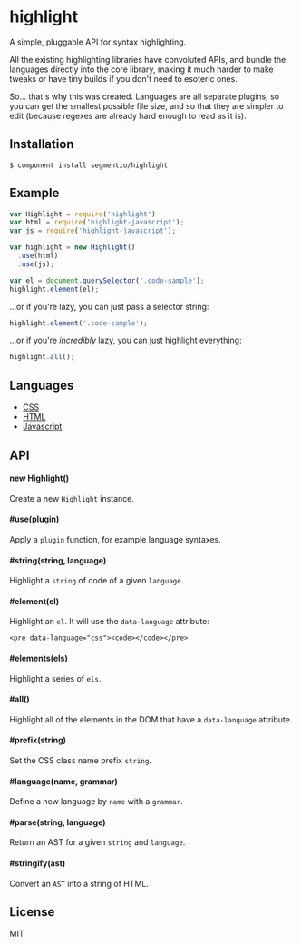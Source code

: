 
# highlight

  A simple, pluggable API for syntax highlighting.

  All the existing highlighting libraries have convoluted APIs, and bundle the languages directly into the core library, making it much harder to make tweaks or have tiny builds if you don't need to esoteric ones.

  So... that's why this was created. Languages are all separate plugins, so you can get the smallest possible file size, and so that they are simpler to edit (because regexes are already hard enough to read as it is).

## Installation

    $ component install segmentio/highlight

## Example

```js
var Highlight = require('highlight')
var html = require('highlight-javascript');
var js = require('highlight-javascript');

var highlight = new Highlight()
  .use(html)
  .use(js);

var el = document.querySelector('.code-sample');
highlight.element(el);
```

  ...or if you're lazy, you can just pass a selector string:

```js
highlight.element('.code-sample');
```

  ...or if you're _incredibly_ lazy, you can just highlight everything:

```js
highlight.all();
```

## Languages

- [CSS](https://github.com/segmentio/highlight-css)
- [HTML](https://github.com/segmentio/highlight-html)
- [Javascript](https://github.com/segmentio/highlight-javascript)

## API

#### new Highlight()

  Create a new `Highlight` instance.

#### #use(plugin)

  Apply a `plugin` function, for example language syntaxes.

#### #string(string, language)

  Highlight a `string` of code of a given `language`.

#### #element(el)

  Highlight an `el`. It will use the `data-language` attribute:

    <pre data-language="css"><code></code></pre>

#### #elements(els)

  Highlight a series of `els`.

#### #all()

  Highlight all of the elements in the DOM that have a `data-language` attribute.

#### #prefix(string)

  Set the CSS class name prefix `string`.

#### #language(name, grammar)

  Define a new language by `name` with a `grammar`.

#### #parse(string, language)
 
  Return an AST for a given `string` and `language`.

#### #stringify(ast)

  Convert an `AST` into a string of HTML.

## License

  MIT